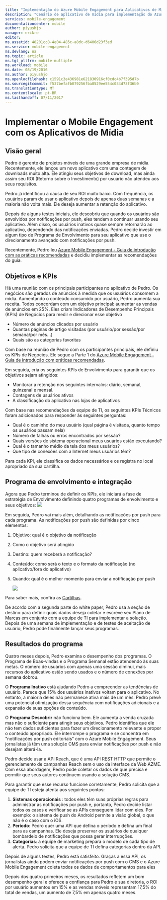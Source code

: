 ```yaml
---
title: "Implementação do Azure Mobile Engagement para Aplicativos de Mídia"
description: "Cenário de aplicativo de mídia para implementação do Azure Mobile Engagement"
services: mobile-engagement
documentationcenter: mobile
author: piyushjo
manager: erikre
editor: 
ms.assetid: 48201cc8-4e04-485c-a8dc-d6406d23f3ed
ms.service: mobile-engagement
ms.devlang: na
ms.topic: article
ms.tgt_pltfrm: mobile-multiple
ms.workload: mobile
ms.date: 08/19/2016
ms.author: piyushjo
ms.openlocfilehash: c1591c3e436981e621830916cf0cdc4b7f395d7b
ms.sourcegitcommit: f537befafb079256fba0529ee554c034d73f36b0
ms.translationtype: MT
ms.contentlocale: pt-BR
ms.lasthandoff: 07/11/2017
---
```

# <a name="implement-mobile-engagement-with-media-app"></a>Implementar o Mobile Engagement com os Aplicativos de Mídia
## <a name="overview"></a>Visão geral
Pedro é gerente de projetos móveis de uma grande empresa de mídia. Recentemente, ele lançou um novo aplicativo com uma contagem de downloads muito alta. Ele atingiu seus objetivos de download, mas ainda assim seu ROI (Retorno sobre o Investimento) por usuário não atendeu aos seus requisitos. 

Pedro já identificou a causa de seu ROI muito baixo. Com frequência, os usuários param de usar o aplicativo depois de apenas duas semanas e a maioria não volta mais. Ele deseja aumentar a retenção do aplicativo.

Depois de alguns testes iniciais, ele descobriu que quando os usuários são envolvidos por notificações por push, eles tendem a continuar usando seu aplicativo. Além disso, os usuários inativos quase sempre retornarão ao aplicativo, dependendo das notificações enviadas. Pedro decide investir em algum tipo de Programa de Envolvimento para seu aplicativo que use o direcionamento avançado com notificações por push.

Recentemente, Pedro leu [Azure Mobile Engagement - Guia de introdução com as práticas recomendadas](mobile-engagement-getting-started-best-practices.md) e decidiu implementar as recomendações do guia.

## <a name="objectives-and-kpis"></a>Objetivos e KPIs
Há uma reunião com os principais participantes no aplicativo de Pedro. Os negócios são gerados de anúncios à medida que os usuários consomem a mídia. Aumentando o conteúdo consumido por usuário, Pedro aumenta sua receita. Todos concordam com um objetivo principal: aumentar as vendas de anúncios em 25%. Eles criam Indicadores de Desempenho Principais (KPIs) de Negócios para medir e direcionar esse objetivo

* Número de anúncios clicados por usuário
* Quantas páginas de artigo visitadas (por usuário/por sessão/por semana/por mês…)
* Quais são as categorias favoritas

Com base na reunião de Pedro com os participantes principais, ele definiu os KPIs de Negócios. Ele segue a Parte 1 do [Azure Mobile Engagement - Guia de introdução com práticas recomendadas](mobile-engagement-getting-started-best-practices.md). 

Em seguida, cria os seguintes KPIs de Envolvimento para garantir que os objetivos sejam atingidos:

* Monitorar a retenção nos seguintes intervalos: diário, semanal, quinzenal e mensal.
* Contagens de usuários ativos
* A classificação do aplicativo nas lojas de aplicativos

Com base nas recomendações da equipe de TI, os seguintes KPIs Técnicos foram adicionados para responder às seguintes perguntas:

* Qual é o caminho do meu usuário (qual página é visitada, quanto tempo os usuários passam nela)
* Número de falhas ou erros encontrados por sessão?
* Quais versões de sistema operacional meus usuários estão executando?
* Qual é o tamanho médio da tela dos meus usuários?
* Que tipo de conexões com a Internet meus usuários têm?

Para cada KPI, ele classifica os dados necessários e os registra no local apropriado da sua cartilha.

## <a name="engagement-program-and-integration"></a>Programa de envolvimento e integração
Agora que Pedro terminou de definir os KPIs, ele iniciará a fase de estratégia de Envolvimento definindo quatro programas de envolvimento e seus objetivos: ![][1]

Em seguida, Pedro vai mais além, detalhando as notificações por push para cada programa. As notificações por push são definidas por cinco elementos:

1. Objetivo: qual é o objetivo da notificação
2. Como o objetivo será atingido
3. Destino: quem receberá a notificação?
4. Conteúdo: como será o texto e o formato da notificação (no aplicativo/fora do aplicativo)
5. Quando: qual é o melhor momento para enviar a notificação por push
   
    ![][2]

Para saber mais, confira as [Cartilhas](https://github.com/Azure/azure-mobile-engagement-samples/tree/master/Playbooks).

De acordo com a segunda parte do white paper, Pedro usa a seção de destino para definir quais dados deseja coletar e escreve seu Plano de Marcas em conjunto com a equipe de TI para implementar a solução. Depois de uma semana de implementação e de testes de aceitação de usuário, Pedro pode finalmente lançar seus programas.

## <a name="program-results"></a>Resultados do programa
Quatro meses depois, Pedro examina o desempenho dos programas. O Programa de Boas-vindas e o Programa Semanal estão atendendo às suas metas. O número de usuários com apenas uma sessão diminui, mais recursos do aplicativo estão sendo usados e o número de conexões por semana dobrou.

O **Programa Inativo** está ajudando Pedro a compreender as tendências de usuário. Parece que 15% dos usuários inativos voltam para o aplicativo. No entanto, a maioria deles não permanece ativa mais de um mês. Pedro prevê uma potencial otimização dessa sequência com notificações adicionais e a expansão de suas opções de conteúdo.

O **Programa Descobrir** não funciona bem. Ele aumenta a venda cruzada mas não o suficiente para atingir seus objetivos. Pedro identifica que ele não tem dados suficientes para fazer um direcionamento relevante e propor o conteúdo apropriado. Ele interrompe o programa e se concentra em "notificações por push editoriais" com o Azure Mobile Engagement. Seus jornalistas já têm uma solução CMS para enviar notificações por push e não desejam alterá-la.

Pedro decide usar a API Reach, que é uma API REST HTTP que permite o gerenciamento de campanhas Reach sem o uso da interface da Web AZME. Com essa abordagem, Pedro pode coletar os dados de que precisa e permitir que seus autores continuem usando a solução CMS.

Para garantir que esse recurso funcione corretamente, Pedro solicita que a equipe de TI esteja atenta aos seguintes pontos:

1. **Sistemas operacionais** : todos eles têm suas próprias regras para administrar as notificações por push e, portanto, Pedro decide listar todos os casos e verificar se as APIs conseguem lidar com eles.
   Por exemplo: o sistema de push do Android permite a visão global, o que não é o caso com o iOS.
2. **Período**: Pedro quer uma API que defina o período e defina um final para as campanhas. Ele deseja preservar os usuários de qualquer bombardeio de notificações que possa gerar interrupções.
3. **Categorias**: a equipe de marketing prepara o modelo de cada tipo de alerta. Pedro solicita que a equipe de TI defina categorias dentro da API.

Depois de alguns testes, Pedro está satisfeito. Graças a essa API, os jornalistas ainda podem enviar notificações por push com o CMS e o Azure Mobile Engagement coleta todos os dados de comportamentos para eles

Depois dos quatro primeiros meses, os resultados refletem um bom desempenho geral e oferece a confiança para Pedro e sua diretoria, o ROI por usuário aumentou em 15% e as vendas móveis representam 17,5% do total de vendas, um aumento de 7,5% em apenas quatro meses.

<!--Image references-->
[1]: ./media/mobile-engagement-media-scenario/engagement-strategy.png
[2]: ./media/mobile-engagement-media-scenario/push-scenarios.png

<!--Link references-->
[Media Playbook link]: https://github.com/Azure/azure-mobile-engagement-samples/tree/master/Playbooks
